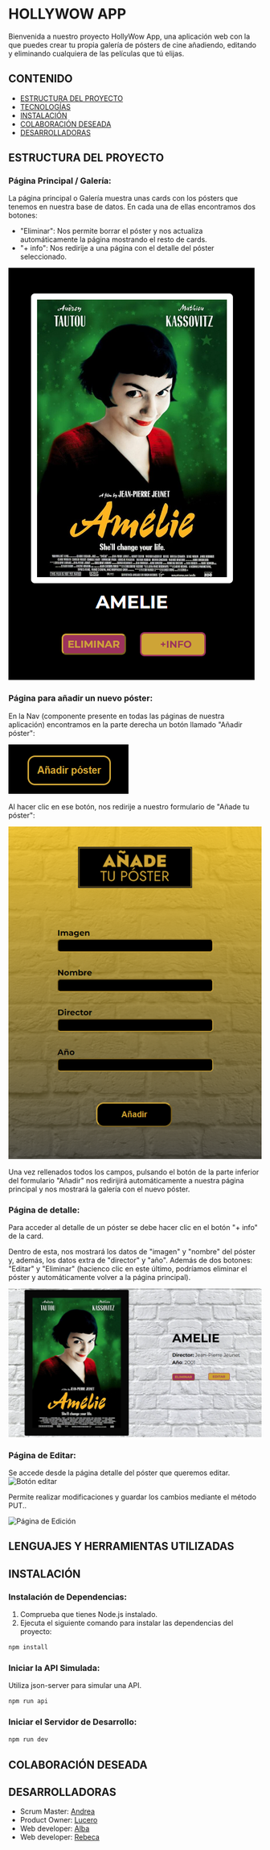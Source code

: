 # HOLLYWOW APP

Bienvenida a nuestro proyecto HollyWow App, una aplicación web con la que puedes crear tu propia galería de pósters de cine añadiendo, editando y eliminando cualquiera de las películas que tú elijas. 
 
## CONTENIDO

- [ESTRUCTURA DEL PROYECTO](#ESTRUCTURA-DEL-PROYECTO)
- [TECNOLOGÍAS](#TECNOLOGÍAS)
- [INSTALACIÓN](#INSTALACIÓN)
- [COLABORACIÓN DESEADA](#COLABORACIÓN-DESEADA)
- [DESARROLLADORAS](#DESARROLLADORAS)

## ESTRUCTURA DEL PROYECTO

### Página Principal / Galería:

La página principal o Galería muestra unas cards con los pósters que tenemos en nuestra base de datos. En cada una de ellas encontramos dos botones: 
 - "Eliminar": Nos permite borrar el póster y nos actualiza automáticamente la página mostrando el resto de cards.
 - "+ info": Nos redirije a una página con el detalle del póster seleccionado.

![Card](src/assets/images/Card-gallery.png)

### Página para añadir un nuevo póster:

En la Nav (componente presente en todas las páginas de nuestra aplicación) encontramos en la parte derecha un botón llamado "Añadir póster":

![Botón Añadir póster](src/assets/images/ButtonAdd-Nav.png)

Al hacer clic en ese botón, nos redirije a nuestro formulario de "Añade tu póster":

![Página del formulario de añadir nuevo póster](src/assets/images/Form-Add.png)

Una vez rellenados todos los campos, pulsando el botón de la parte inferior del formulario "Añadir" nos redirijirá automáticamente a nuestra página principal y nos mostrará la galería con el nuevo póster.

### Página de detalle:

Para acceder al detalle de un póster se debe hacer clic en el botón "+ info" de la card. 

Dentro de esta, nos mostrará los datos de "imagen" y "nombre" del póster y, además, los datos extra de "director" y "año". Además de dos botones: "Editar" y "Eliminar" (hacienco clic en este último, podríamos eliminar el póster y automáticamente volver a la página principal).

![Página de detalle](src/assets/images/PageDetail.png)

### Página de Editar:

Se accede desde la página detalle del póster que queremos editar. 
![Botón editar](src/assets/)


Permite realizar modificaciones y guardar los cambios mediante el método PUT..

![Página de Edición](src/assets/)

## LENGUAJES Y HERRAMIENTAS UTILIZADAS

## INSTALACIÓN

### Instalación de Dependencias:
1. Comprueba que tienes Node.js instalado.
2. Ejecuta el siguiente comando para instalar las dependencias del proyecto:
```bash
npm install
```

### Iniciar la API Simulada:
Utiliza json-server para simular una API.
```bash
npm run api
```

### Iniciar el Servidor de Desarrollo:
```bash
npm run dev
```

## COLABORACIÓN DESEADA

## DESARROLLADORAS
- Scrum Master: [Andrea](https://github.com/Andreamartinn17)
- Product Owner: [Lucero](https://github.com/LuHeRiver)
- Web developer: [Alba](https://github.com/albamartinmz)
- Web developer: [Rebeca](https://github.com/rebecavm28)